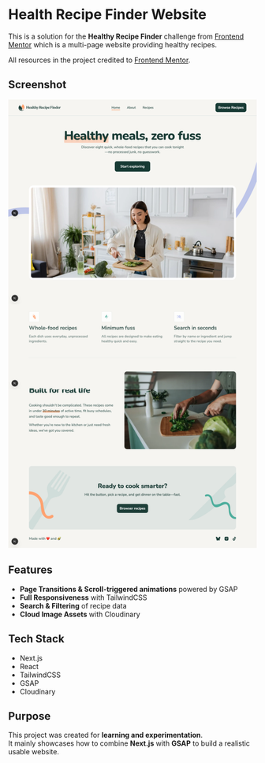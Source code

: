 # Health Recipe Finder Website

This is a solution for the **Healthy Recipe Finder** challenge from [Frontend Mentor](https://www.frontendmentor.io/challenges/recipe-finder-website--Ui-TZTPxN) which is a multi-page website providing healthy recipes.

All resources in the project credited to [Frontend Mentor](https://www.frontendmentor.io/challenges/recipe-finder-website--Ui-TZTPxN).

## Screenshot

![Healthy Recipe Finder](/public/images/screenshot.png)

## Features

- **Page Transitions & Scroll-triggered animations** powered by GSAP
- **Full Responsiveness** with TailwindCSS
- **Search & Filtering** of recipe data
- **Cloud Image Assets** with Cloudinary

## Tech Stack

- Next.js
- React
- TailwindCSS
- GSAP
- Cloudinary

## Purpose

This project was created for **learning and experimentation**.  
It mainly showcases how to combine **Next.js** with **GSAP** to build a realistic usable website.
